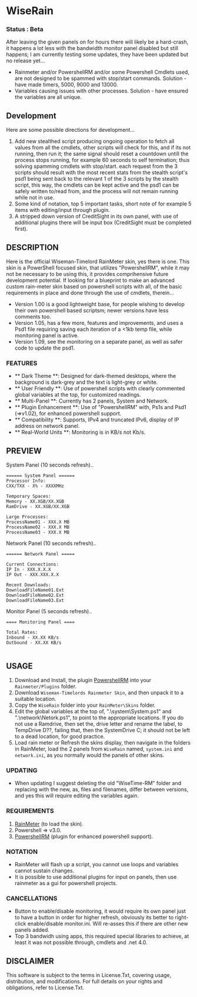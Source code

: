 # WiseRain

### Status : Beta
After leaving the given panels on for hours there will likely be a hard-crash, it happens a lot less with the bandwidth monitor panel disabled but still happens; I am currently testing some updates, they have been updated but no release yet...
- Rainmeter and/or PowershellRM and/or some Powershell Cmdlets used, are not designed to be spammed with stop/start commands. Solution - have made timers, 5000, 9000 and 13000.
- Variables causing issues with other processes. Solution - have ensured the variables are all unique. 

## Development
Here are some possible directions for development...
1. Add new stealthed script producing ongoing operation to fetch all values from all the cmdlets, other scripts will check for this, and if its not running, then run it; the same signal should reset a countdown untill the process stops running, for example 60 seconds to self termination; thus solving spamming cmdlets with stop/start. each request from the 3 scripts should result with the most recent stats from the stealth script's psd1 being sent back to the relevant 1 of the 3 scripts by the stealth script, this way, the cmdlets can be kept active and the psd1 can be safely written to/read from, and the process will not remain running while not in use.
2. Some kind of notation, top 5 important tasks, short note of for example 5 items with editing/input through plugin.
3. A stripped down version of CreditSight in its own panel, with use of additional plugins there will be input box (CreditSight must be completed first).

## DESCRIPTION
Here is the official Wiseman-Timelord RainMeter skin, yes there is one. This skin is a PowerShell focused skin, that utilizes "PowershellRM", while it may not be necessary to be using this, it provides comprihensive future development potential. If looking for a blueprint to make an advanced custom rain-meter skin based on powershell scripts with all, of the basic requirements in place and done through the use of cmdlets, therein...
- Version 1.00 is a good lightweight base, for people wishing to develop their own powershell based scriptsm; newer versions have less comments too.
- Version 1.05, has a few more, features and improvements, and uses a Psd1 file requiring saving each iteration of a <1kb temp file, while monitoring panel is active.
- Version 1.09, see the monitoring on a separate panel, as well as safer code to update the psd1. 

### FEATURES
- ** Dark Theme **: Designed for dark-themed desktops, where the background is dark-grey and the text is light-grey or white.
- ** User Friendly **: Use of powershell scripts with clearly commented global variables at the top, for customized readings.
- ** Multi-Panel **: Currently has 2 panels, System and Network.
- ** Plugin Enhancement **: Use of "PowershellRM" with, Ps1s and Psd1 (=>v1.02), for enhanced powershell support.
- ** Compatibility **: Supports, IPv4 and truncated IPv6, display of IP address on network panel.
- ** Real-World Units **: Monitoring is in KB/s not Kb/s.

## PREVIEW
System Panel  (10 seconds refresh)..
```
====== System Panel ======
Processor Info:
CXX/TXX - X% - XXXXMHz

Temporary Spaces:
Memory - XX.XGB/XX.XGB
RamDrive - XX.XGB/XX.XGB

Large Processes:
ProcessName01 - XXX.X MB
ProcessName02 - XXX.X MB
ProcessName03 - XXX.X MB

```
Network Panel (10 seconds refresh)..
```
====== Network Panel =====

Current Connections:
IP In - XXX.X.X.X
IP Out - XXX.XXX.X.X

Recent Downloads:
DownloadFileName01.Ext
DownloadFileName02.Ext
DownloadFileName03.Ext

```
Monitor Panel (5 seconds refresh)..
```
==== Monitoring Panel ====

Total Rates:
Inbound - XX.XX KB/s
Outbound - XX.XX KB/s
 
```

## USAGE
1. Download and Install, the plugin [PowershellRM](https://github.com/khanhas/PowershellRM) into your `Rainmeter/Plugins` folder.
2. Download `Wiseman-Timelords Rainmeter Skin`, and then unpack it to a suitable location.
3. Copy the `WiseRain` folder into your `RainMeter\Skins` folder.
4. Edit the global variables at the top of, ".\system\System.ps1" and ".\network\Netork.ps1", to point to the appropriate locations. If you do not use a Ramdrive, then set the, drive letter and rename the label, to TempDrive D??, failing that, then the SystemDrive C; it should not be left to a dead location, for good practice.
5. Load rain meter or Refresh the skins display, then navigate in the folders in RainMeter, load the 2 panels from `WiseRain` named, `system.ini` and `network.ini`, as you normally would the panels of other skins.   

### UPDATING
- When updating I suggest deleting the old "WiseTime-RM" folder and replacing with the new, as, files and filenames, differ between versions, and yes this will require editing the variables again.

### REQUIREMENTS
1. [RainMeter](https://www.rainmeter.net/) (to load the skin).
2. Powershell => v3.0.
3. [PowershellRM](https://github.com/khanhas/PowershellRM) (plugin for enhanced powershell support).

### NOTATION
- RainMeter will flash up a script, you cannot use loops and variables cannot sustain changes.
- It is possible to use additional plugins for input on panels, then use rainmeter as a gui for powershell projects.

### CANCELLATIONS
- Button to enable/disable monitoring, it would require its own panel just to have a button in order for higher refresh, obviously its better to right-click enable/disable monitor.ini. Will re-asses this if there are other new panels added.
- Top 3 bandwidh using apps, this required special libraries to achieve, at least it was not possible through, cmdlets and .net 4.0.

## DISCLAIMER
This software is subject to the terms in License.Txt, covering usage, distribution, and modifications. For full details on your rights and obligations, refer to License.Txt.

